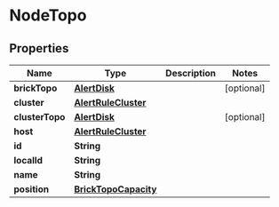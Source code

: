 

# NodeTopo


## Properties

Name | Type | Description | Notes
------------ | ------------- | ------------- | -------------
**brickTopo** | [**AlertDisk**](AlertDisk.md) |  |  [optional]
**cluster** | [**AlertRuleCluster**](AlertRuleCluster.md) |  | 
**clusterTopo** | [**AlertDisk**](AlertDisk.md) |  |  [optional]
**host** | [**AlertRuleCluster**](AlertRuleCluster.md) |  | 
**id** | **String** |  | 
**localId** | **String** |  | 
**name** | **String** |  | 
**position** | [**BrickTopoCapacity**](BrickTopoCapacity.md) |  | 




